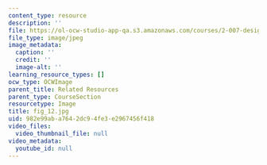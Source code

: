```yaml
---
content_type: resource
description: ''
file: https://ol-ocw-studio-app-qa.s3.amazonaws.com/courses/2-007-design-and-manufacturing-i-spring-2009/982e99aba7642dc94fe3e2967456f418_fig_12.jpg
file_type: image/jpeg
image_metadata:
  caption: ''
  credit: ''
  image-alt: ''
learning_resource_types: []
ocw_type: OCWImage
parent_title: Related Resources
parent_type: CourseSection
resourcetype: Image
title: fig_12.jpg
uid: 982e99ab-a764-2dc9-4fe3-e2967456f418
video_files:
  video_thumbnail_file: null
video_metadata:
  youtube_id: null
---
```

